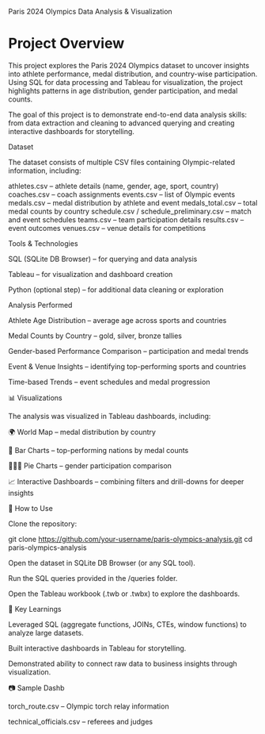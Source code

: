 Paris 2024 Olympics Data Analysis & Visualization

# Project Overview

This project explores the Paris 2024 Olympics dataset to uncover insights into athlete performance, medal distribution, and country-wise participation. Using SQL for data processing and Tableau for visualization, the project highlights patterns in age distribution, gender participation, and medal counts.

The goal of this project is to demonstrate end-to-end data analysis skills: from data extraction and cleaning to advanced querying and creating interactive dashboards for storytelling.

Dataset

The dataset consists of multiple CSV files containing Olympic-related information, including:

athletes.csv – athlete details (name, gender, age, sport, country)
coaches.csv – coach assignments
events.csv – list of Olympic events
medals.csv – medal distribution by athlete and event
medals_total.csv – total medal counts by country
schedule.csv / schedule_preliminary.csv – match and event schedules
teams.csv – team participation details
results.csv – event outcomes
venues.csv – venue details for competitions

Tools & Technologies

SQL (SQLite DB Browser) – for querying and data analysis

Tableau – for visualization and dashboard creation

Python (optional step) – for additional data cleaning or exploration

Analysis Performed

Athlete Age Distribution – average age across sports and countries

Medal Counts by Country – gold, silver, bronze tallies

Gender-based Performance Comparison – participation and medal trends

Event & Venue Insights – identifying top-performing sports and countries

Time-based Trends – event schedules and medal progression

📊 Visualizations

The analysis was visualized in Tableau dashboards, including:

🌍 World Map – medal distribution by country

🥇 Bar Charts – top-performing nations by medal counts

🧑‍🤝‍🧑 Pie Charts – gender participation comparison

📈 Interactive Dashboards – combining filters and drill-downs for deeper insights

🚀 How to Use

Clone the repository:

git clone https://github.com/your-username/paris-olympics-analysis.git
cd paris-olympics-analysis


Open the dataset in SQLite DB Browser (or any SQL tool).

Run the SQL queries provided in the /queries folder.

Open the Tableau workbook (.twb or .twbx) to explore the dashboards.

📌 Key Learnings

Leveraged SQL (aggregate functions, JOINs, CTEs, window functions) to analyze large datasets.

Built interactive dashboards in Tableau for storytelling.

Demonstrated ability to connect raw data to business insights through visualization.

📷 Sample Dashb

torch_route.csv – Olympic torch relay information

technical_officials.csv – referees and judges

